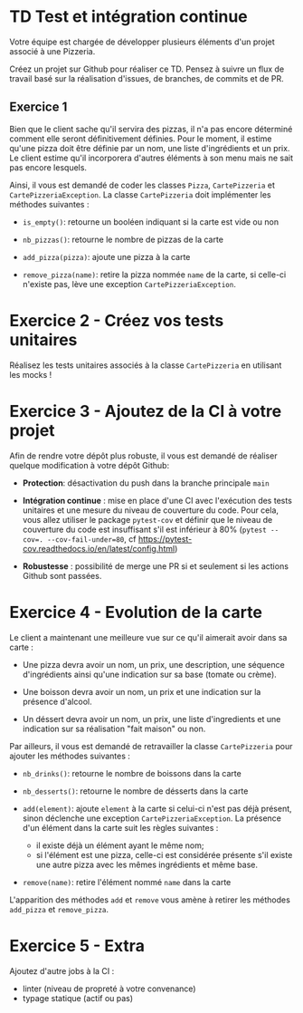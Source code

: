 # TD Test et intégration continue

Votre équipe est chargée de développer plusieurs éléments d'un projet associé à une Pizzeria.

Créez un projet sur Github pour réaliser ce TD. Pensez à suivre un flux de travail basé sur la réalisation d'issues, de branches, de commits et de PR.

## Exercice 1 

Bien que le client sache qu'il servira des pizzas, il n'a pas encore déterminé comment elle seront définitivement définies. Pour le moment, il estime qu'une pizza doit être définie par un nom, une liste d'ingrédients et un prix. Le client estime qu'il incorporera d'autres éléments à son menu mais ne sait pas encore lesquels.

Ainsi, il vous est demandé de coder les classes `Pizza`, `CartePizzeria` et `CartePizzeriaException`. La classe `CartePizzeria` doit implémenter les méthodes suivantes :

- `is_empty()`: retourne un booléen indiquant si la carte est vide ou non

- `nb_pizzas()`: retourne le nombre de pizzas de la carte

- `add_pizza(pizza)`: ajoute une pizza à la carte

- `remove_pizza(name)`: retire la pizza nommée `name` de la carte, si celle-ci n'existe pas, lève une exception `CartePizzeriaException`.

# Exercice 2 - Créez vos tests unitaires

Réalisez les tests unitaires associés à la classe `CartePizzeria` en utilisant les mocks !

# Exercice 3 - Ajoutez de la CI à votre projet

Afin de rendre votre dépôt plus robuste, il vous est demandé de réaliser quelque modification à votre dépôt Github:

- **Protection**: désactivation du push dans la branche principale `main`

- **Intégration continue** : mise en place d'une CI avec l'exécution des tests unitaires et une mesure du niveau de couverture du code. Pour cela, vous allez utiliser le package `pytest-cov` et définir que le niveau de couverture du code est insuffisant s'il est inférieur à 80% (`pytest --cov=. --cov-fail-under=80`, cf https://pytest-cov.readthedocs.io/en/latest/config.html)

- **Robustesse** : possibilité de merge une PR si et seulement si les actions Github sont passées.

# Exercice 4 - Evolution de la carte

Le client a maintenant une meilleure vue sur ce qu'il aimerait avoir dans sa carte :

- Une pizza devra avoir un nom, un prix, une description, une séquence d'ingrédients ainsi qu'une indication sur sa base (tomate ou crème).

- Une boisson devra avoir un nom, un prix et une indication sur la présence d'alcool.

- Un déssert devra avoir un nom, un prix, une liste d'ingredients et une indication sur sa réalisation "fait maison" ou non.

Par ailleurs, il vous est demandé de retravailler la classe `CartePizzeria` pour ajouter les méthodes suivantes :

- `nb_drinks()`: retourne le nombre de boissons dans la carte

- `nb_desserts()`: retourne le nombre de désserts dans la carte

- `add(element)`: ajoute `element` à la carte si celui-ci n'est pas déjà présent, sinon déclenche une exception `CartePizzeriaException`. La présence d'un élément dans la carte suit les règles suivantes :

	- il existe déjà un élément ayant le même nom;
	- si l'élément est une pizza, celle-ci est considérée présente s'il existe une autre pizza avec les mêmes ingrédients et même base.

- `remove(name)`: retire l'élément nommé `name` dans la carte

L'apparition des méthodes `add` et `remove` vous amène à retirer les méthodes `add_pizza` et `remove_pizza`.

# Exercice 5 -  Extra

Ajoutez d'autre jobs à la CI :

- linter (niveau de propreté à votre convenance)
- typage statique (actif ou pas)
